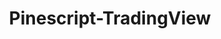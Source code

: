 ---
layout: single
title: "Pinescript-TradingView"
description: This page will be for tradingview tips n tweaks, but mostly about learning pinescript.
image: "https://i.imgur.com/x01Hf9y.png"
header:
  image: "https://learncryptotrading.co/assets/img/pinescript.png"
  og_image: "https://learncryptotrading.co/assets/img/pinescript.png"
  teaser: "https://learncryptotrading.co/assets/img/pinescript.png"
permalink: learn-crypto-trading/pinescript/
redirect_from: learn-crypto-trading/pinescript
canonical_url: 'https://learncryptotrading.co/pinescript/'
redirect_to: 'https://learncryptotrading.co/pinescript/'
last_modified_at: 2019-06-04T13:22:33-23:00
---